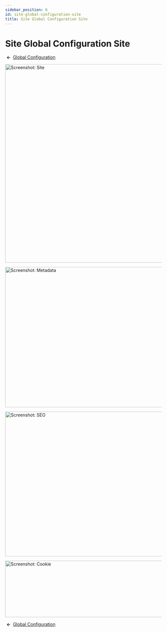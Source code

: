 ```yaml
---
sidebar_position: 6
id: site-global-configuration-site
title: Site Global Configuration Site
---
```

# Site Global Configuration Site
 **←**  [Global
Configuration](https://docs.joomla.org/Help4.x:Site_Global_Configuration/en#site "Help4.x:Site Global Configuration/en")

<img
src="https://docs.joomla.org/images/thumb/6/64/Help-4x-global-configuration-site-subscreen-en.png/800px-Help-4x-global-configuration-site-subscreen-en.png"
decoding="async"
srcset="https://docs.joomla.org/images/thumb/6/64/Help-4x-global-configuration-site-subscreen-en.png/1200px-Help-4x-global-configuration-site-subscreen-en.png 1.5x, https://docs.joomla.org/images/6/64/Help-4x-global-configuration-site-subscreen-en.png 2x"
data-file-width="1566" data-file-height="1251" width="800" height="639"
alt="Screenshot: Site" />

<img
src="https://docs.joomla.org/images/thumb/0/08/Help-4x-global-configuration-metadata-subscreen-en.png/800px-Help-4x-global-configuration-metadata-subscreen-en.png"
decoding="async"
srcset="https://docs.joomla.org/images/thumb/0/08/Help-4x-global-configuration-metadata-subscreen-en.png/1200px-Help-4x-global-configuration-metadata-subscreen-en.png 1.5x, https://docs.joomla.org/images/0/08/Help-4x-global-configuration-metadata-subscreen-en.png 2x"
data-file-width="1566" data-file-height="884" width="800" height="452"
alt="Screenshot: Metadata" />

<img
src="https://docs.joomla.org/images/thumb/c/ca/Help-4x-global-configuration-seo-subscreen-en.png/800px-Help-4x-global-configuration-seo-subscreen-en.png"
decoding="async"
srcset="https://docs.joomla.org/images/thumb/c/ca/Help-4x-global-configuration-seo-subscreen-en.png/1200px-Help-4x-global-configuration-seo-subscreen-en.png 1.5x, https://docs.joomla.org/images/c/ca/Help-4x-global-configuration-seo-subscreen-en.png 2x"
data-file-width="1566" data-file-height="913" width="800" height="466"
alt="Screenshot: SEO" />

<img
src="https://docs.joomla.org/images/thumb/6/60/Help-4x-global-configuration-cookie-subscreen-en.png/800px-Help-4x-global-configuration-cookie-subscreen-en.png"
decoding="async"
srcset="https://docs.joomla.org/images/thumb/6/60/Help-4x-global-configuration-cookie-subscreen-en.png/1200px-Help-4x-global-configuration-cookie-subscreen-en.png 1.5x, https://docs.joomla.org/images/6/60/Help-4x-global-configuration-cookie-subscreen-en.png 2x"
data-file-width="1566" data-file-height="357" width="800" height="182"
alt="Screenshot: Cookie" />

 **←**  [Global
Configuration](https://docs.joomla.org/Help4.x:Site_Global_Configuration/en#site "Help4.x:Site Global Configuration/en")
